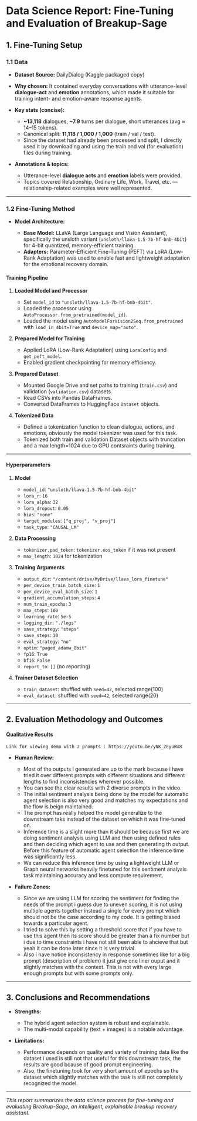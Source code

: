 # Data Science Report: Fine-Tuning and Evaluation of Breakup-Sage

## 1. Fine-Tuning Setup

### 1.1 Data

* **Dataset Source:**
  DailyDialog (Kaggle packaged copy)

* **Why chosen:**
  It contained everyday conversations with utterance-level **dialogue-act** and **emotion** annotations, which made it suitable for training intent- and emotion-aware response agents.

* **Key stats (concise):**

  * **\~13,118** dialogues, **\~7.9** turns per dialogue, short utterances (avg ≈ 14–15 tokens).
  * Canonical split: **11,118 / 1,000 / 1,000** (train / val / test).
  * Since the dataset had already been processed and split, I directly used it by downloading and using the train and val (for evaluation) files during training.

* **Annotations & topics:**

  * Utterance-level **dialogue acts** and **emotion** labels were provided.
  * Topics covered Relationship, Ordinary Life, Work, Travel, etc. — relationship-related examples were well represented.

---

### 1.2 Fine-Tuning Method

* **Model Architecture:**

  * **Base Model:** LLaVA (Large Language and Vision Assistant), specifically the unsloth variant (`unsloth/llava-1.5-7b-hf-bnb-4bit`) for 4-bit quantized, memory-efficient training.
  * **Adapters:** Parameter-Efficient Fine-Tuning (PEFT) via LoRA (Low-Rank Adaptation) was used to enable fast and lightweight adaptation for the emotional recovery domain.

#### Training Pipeline

1. **Loaded Model and Processor**

   * Set `model_id` to `"unsloth/llava-1.5-7b-hf-bnb-4bit"`.
   * Loaded the processor using `AutoProcessor.from_pretrained(model_id)`.
   * Loaded the model using `AutoModelForVision2Seq.from_pretrained` with `load_in_4bit=True` and `device_map="auto"`.

2. **Prepared Model for Training**

   * Applied LoRA (Low-Rank Adaptation) using `LoraConfig` and `get_peft_model`.
   * Enabled gradient checkpointing for memory efficiency.

3. **Prepared Dataset**

   * Mounted Google Drive and set paths to training (`train.csv`) and validation (`validation.csv`) datasets.
   * Read CSVs into Pandas DataFrames.
   * Converted DataFrames to HuggingFace `Dataset` objects.

4. **Tokenized Data**

   * Defined a tokenization function to clean dialogue, actions, and emotions, obviously the model tokenizer was used for this task.
   * Tokenized both train and validation Dataset objects with truncation and a max length=1024 due to GPU contsraints during training.

---

#### Hyperparameters

1. **Model**

   * `model_id`: `"unsloth/llava-1.5-7b-hf-bnb-4bit"`
   * `lora_r`: `16`
   * `lora_alpha`: `32`
   * `lora_dropout`: `0.05`
   * `bias`: `"none"`
   * `target_modules`: `["q_proj", "v_proj"]`
   * `task_type`: `"CAUSAL_LM"`

2. **Data Processing**

   * `tokenizer.pad_token`: `tokenizer.eos_token` if it was not present
   * `max_length`: `1024` for tokenization

3. **Training Arguments**

   * `output_dir`: `"/content/drive/MyDrive/llava_lora_finetune"`
   * `per_device_train_batch_size`: `1`
   * `per_device_eval_batch_size`: `1`
   * `gradient_accumulation_steps`: `4`
   * `num_train_epochs`: `3`
   * `max_steps`: `100`
   * `learning_rate`: `5e-5`
   * `logging_dir`: `"./logs"`
   * `save_strategy`: `"steps"`
   * `save_steps`: `10`
   * `eval_strategy`: `"no"`
   * `optim`: `"paged_adamw_8bit"`
   * `fp16`: `True`
   * `bf16`: `False`
   * `report_to`: `[]` (no reporting)

4. **Trainer Dataset Selection**

   * `train_dataset`: shuffled with `seed=42`, selected range(100)
   * `eval_dataset`: shuffled with `seed=42`, selected range(20)

---

## 2. Evaluation Methodology and Outcomes


#### Qualitative Results

    Link for viewing demo with 2 prompts : https://youtu.be/yNK_ZEyuWx8

* **Human Review:**

  * Most of the outputs i generated are up to the mark because i have tried it over different prompts with different situations and different lengths to find inconsistencies wherever possible.
  * You can see the clear results with 2 diverse prompts in the video.
  * The initial sentiment analysis being done by the model for automatic agent selection is also very good and matches my expectations and the flow is beign maintained.
  * The prompt has really helped the model generalize to the downstream taks instead of the dataset on which it was fine-tuned on.
  * Inference time is a slight more than it should be because first we are doing sentiment analysis using LLM and then using defined rules and then deciding which agent to use and then generating th output. Before this feature of automatic agent selection the inference time was significantly less.
  * We can reduce this inference time by using a lightweight LLM or Graph neural networks heavily finetuned for this sentiment analysis task maintaining accuracy and less compute requirement.

* **Failure Zones:**

  * Since we are using LLM for scoring the sentiment for finding the needs of the prompt i guess due to uneven scoring, it is not using multiple agents together instead a single for every prompt which should not be the case according to my code. It is getting biased towards a particular agent.
  * I tried to solve this by setting a threshold score that if you have to use this agent then its score should be greater than a fix number but i due to time constraints i have not still been able to ahcieve that but yeah it can be done later since it is very trivial.
  * Also i have notice inconsistency in response sometimes like for a big prompt (description of problem) it just give one liner ouput and it slightly matches with the context. This is not with every large enough prompts but with some prompts only.

---

## 3. Conclusions and Recommendations

* **Strengths:**

  * The hybrid agent selection system is robust and explainable.
  * The multi-modal capability (text + images) is a notable advantage.

* **Limitations:**

  * Performance depends on quality and variety of training data like the dataset i used is still not that useful for this downstream task, the results are good bcause of good prompt engineering.
  * Also, the finetuning took for very short amount of epochs so the dataset which slightly matches with the task is still not completely recognized the model.

---

*This report summarizes the data science process for fine-tuning and evaluating Breakup-Sage, an intelligent, explainable breakup recovery assistant.*

